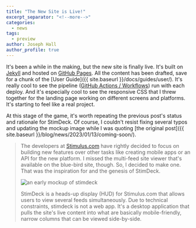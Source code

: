```yaml
---
title: "The New Site is Live!"
excerpt_separator: "<!--more-->"
categories:
  - news
tags:
  - preview
author: Joseph Hall
author_profile: true
---
```


It's been a while in the making, but the new site is finally live. It's built on [Jekyll](https://jekyllrb.com/) and hosted on [GitHub Pages](https://pages.github.com/). All the content has been drafted, save for a chunk of the [User Guide]({{ site.baseurl }}/docs/guides/user/). It's really cool to see the pipeline ([GitHub Actions / Workflows](https://github.com/groundh0g/StimDeck/actions/workflows/pages/pages-build-deployment)) run with each deploy. And it's especially cool to see the responsive CSS that I threw together for the landing page working on different screens and platforms. It's starting to feel like a real project.

<!--more-->

At this stage of the game, it's worth repeating the previous post's status and rationale for StimDeck. Of course, I couldn't resist fixing several typos and updating the mockup image while I was quoting [the original post]({{ site.baseurl }}/blog/news/2023/01/13/coming-soon/).
 
> The developers at [Stimulus.com](https://www.stimulus.com/ref/groundh0g) have rightly decided to focus on building new features over other tasks like creating mobile apps or an API for the new platform. I missed the multi-feed site viewer that's available on the blue-bird site, though. So, I decided to make one. That was the inspiration for and the genesis of StimDeck.
> 
> ![an early mockup of stimdeck]({{site.baseurl}}/assets/images/posts/stimdeck-mockup-2.png)
> 
> StimDeck is a heads-up display (HUD) for Stimulus.com that allows users to view several feeds simultaneously. Due to technical constraints, stimdeck is not a web app. It's a desktop application that pulls the site's live content into what are basically mobile-friendly, narrow columns that can be viewed side-by-side.
